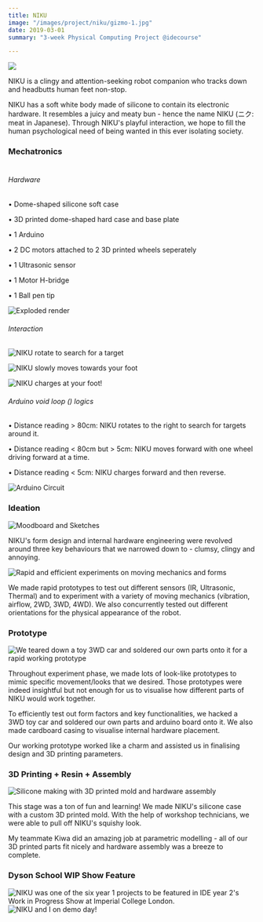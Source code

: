 ```yaml
---
title: NIKU
image: "/images/project/niku/gizmo-1.jpg"
date: 2019-03-01
summary: "3-week Physical Computing Project @idecourse"

---
```


![](/images/niku/gizmo-1.jpg)

NIKU is a clingy and attention-seeking robot companion who tracks down and headbutts human feet non-stop.

NIKU has a soft white body made of silicone to contain its electronic hardware. It resembles a juicy and meaty bun - hence the name NIKU (ニク: meat in Japanese). Through NIKU's playful interaction, we hope to fill the human psychological need of being wanted in this ever isolating society.

### Mechatronics

#
#
#

###### Hardware
• Dome-shaped silicone soft case

• 3D printed dome-shaped hard case and base plate

• 1 Arduino

• 2 DC motors attached to 2 3D printed wheels seperately

• 1 Ultrasonic sensor

• 1 Motor H-bridge

• 1 Ball pen tip

![](/images/niku/gizmo-2.jpg "Exploded render")


###### Interaction

![](/images/niku/gizmo-gif.gif "NIKU rotate to search for a target")

![](/images/niku/gizmo-gif-1.gif "NIKU slowly moves towards your foot")

![](/images/niku/gizmo-gif-2.gif "NIKU charges at your foot!")


###### Arduino void loop () logics

• Distance reading > 80cm: NIKU rotates to the right to search for targets around it.

• Distance reading < 80cm but > 5cm: NIKU moves forward with one wheel driving forward at a time.

• Distance reading < 5cm: NIKU charges forward and then reverse.

![](/images/niku/niku-hardware-info.jpg "Arduino Circuit")

### Ideation
![](/images/niku/gizmo-moodboard.jpg "Moodboard and Sketches")

NIKU's form design and internal hardware engineering were revolved around three key behaviours that we narrowed down to - clumsy, clingy and annoying.

![](/images/niku/gizmo-exp.jpg "Rapid and efficient experiments on moving mechanics and forms")

We made rapid prototypes to test out different sensors (IR, Ultrasonic, Thermal) and to experiment with a variety of moving mechanics (vibration, airflow, 2WD, 3WD, 4WD). We also concurrently tested out different orientations for the physical appearance of the robot.

### Prototype

![](/images/niku/gizmo-hardware-iteration.jpg "We teared down a toy 3WD car and soldered our own parts onto it for a rapid working prototype")

Throughout experiment phase, we made lots of look-like prototypes to mimic specific movement/looks that we desired. Those prototypes were indeed insightful but not enough for us to visualise how different parts of NIKU would work together.

To efficiently test out form factors and key functionalities, we hacked a 3WD toy car and soldered our own parts and arduino board onto it. We also made cardboard casing to visualise internal hardware placement.

Our working prototype worked like a charm and assisted us in finalising design and 3D printing parameters.

### 3D Printing + Resin + Assembly

![](/images/niku/gizmo-making.jpg "Silicone making with 3D printed mold and hardware assembly")

This stage was a ton of fun and learning! We made NIKU's silicone case with a custom 3D printed mold. With the help of workshop technicians, we were able to pull off NIKU's squishy look.

My teammate Kiwa did an amazing job at parametric modelling - all of our 3D printed parts fit nicely and hardware assembly was a breeze to complete.


### Dyson School WIP Show Feature

![](/images/niku/gizmo-show.jpg "NIKU was one of the six year 1 projects to be featured in IDE year 2's Work in Progress Show at Imperial College London.")
![](/images/niku/gizmo-gif-3.gif "NIKU and I on demo day!")
